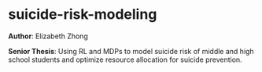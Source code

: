 # suicide-risk-modeling

**Author**: Elizabeth Zhong

**Senior Thesis**: Using RL and MDPs to model suicide risk of middle and high school 
students and optimize resource allocation for suicide prevention.